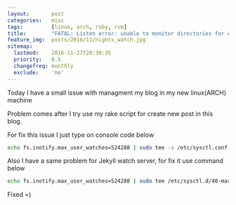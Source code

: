 ```yaml
---
layout:       post
categories:   misc
tags:         [linux, arch, ruby, rvm]
title:        "FATAL: Listen error: unable to monitor directories for changes"
feature_img:  posts/2016/11/nights_watch.jpg
sitemap:
  lastmod:    2016-11-27T20:30:35
  priority:   0.5
  changefreq: monthly
  exclude:    'no'
---
```


Today I have a small issue with managment my blog in my new linux(ARCH) machine

Problem comes after I try use my rake script for create new post in this blog.

For fix this issue I just type on console code below

```sh
echo fs.inotify.max_user_watches=524288 | sudo tee -a /etc/sysctl.conf && sudo sysctl -p
```

Also I have a same problem for Jekyll watch server, for fix it use command below

```sh
echo fs.inotify.max_user_watches=524288 | sudo tee /etc/sysctl.d/40-max-user-watches.conf && sudo sysctl --system
```

Fixed =)